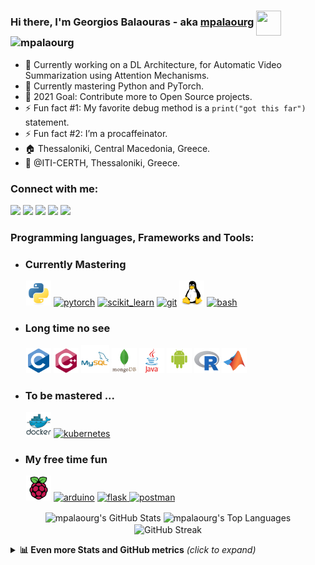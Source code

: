 ### Hi there, I'm Georgios Balaouras - aka [mpalaourg][website] <img align="center" src="https://c.tenor.com/nebZyl8oN7IAAAAi/wave-hello.gif" width="40" height="40"/> <img align="center" src="https://komarev.com/ghpvc/?username=mpalaourg&label=Visitors&color=blue&style=plastic" alt="mpalaourg" height="20"/>

* 🔭 Currently working on a DL Architecture, for Automatic Video Summarization using Attention Mechanisms.
* 🌱 Currently mastering Python and PyTorch.
* 🥅 2021 Goal: Contribute more to Open Source projects.
* ⚡ Fun fact #1: My favorite debug method is a `print("got this far")` statement.
* ⚡ Fun fact #2: I’m a procaffeinator.
* 🏠 Thessaloniki, Central Macedonia, Greece.
* 🏢 @ITI-CERTH, Thessaloniki, Greece.

### Connect with me:
<a href="https://mpalaourg.me/" target="blank"><img src="https://img.shields.io/badge/My%20Website-%23117AC9.svg?style=for-the-badge&logo=iCloud&logoColor=white" /></a>
<a href="https://linkedin.com/in/georgebalaouras"><img src="https://img.shields.io/badge/linkedin-%230077B5.svg?style=for-the-badge&logo=linkedin&logoColor=white"/></a>
<a href="https://github.com/mpalaourg" target="blank"><img src="https://img.shields.io/badge/github-%23121011.svg?style=for-the-badge&logo=github&logoColor=white"/></a>
<a href="https://www.hackerrank.com/mpalaourg" target="blank"><img src="https://img.shields.io/badge/-Hackerrank-2EC866?style=for-the-badge&logo=HackerRank&logoColor=white"/></a>
<a href="mailto:mpalaourge@gmail.com" target="blank"><img src="https://img.shields.io/badge/Gmail-D14836?style=for-the-badge&logo=gmail&logoColor=white"/></a>

### Programming languages, Frameworks and Tools:
* ### Currently Mastering
&ensp;&ensp;&ensp; <a href="https://www.python.org" target="_blank"> <img src="https://raw.githubusercontent.com/devicons/devicon/master/icons/python/python-original.svg" alt="python" width="40" height="40"/></a>
<a href="https://pytorch.org/docs/stable/index.html" target="_blank"> <img src="https://www.vectorlogo.zone/logos/pytorch/pytorch-icon.svg" alt="pytorch" width="40" height="40"/></a>
<a href="https://scikit-learn.org/stable/tutorial/index.html" target="_blank"> <img src="https://upload.wikimedia.org/wikipedia/commons/0/05/Scikit_learn_logo_small.svg" alt="scikit_learn" width="40" height="40"/></a>
<a href="https://git-scm.com/" target="_blank"> <img src="https://www.vectorlogo.zone/logos/git-scm/git-scm-icon.svg" alt="git" width="40" height="40"/></a>
<a href="https://www.linux.org/" target="_blank"> <img src="https://raw.githubusercontent.com/devicons/devicon/master/icons/linux/linux-original.svg" alt="linux" width="40" height="40"/></a>
<a href="https://www.gnu.org/software/bash/" target="_blank"> <img src="https://d33wubrfki0l68.cloudfront.net/a1da522d0a3057a1bc3fb411fcbbf57a447c1146/65e71/img/symbol/svg/full_colored_dark.svg" alt="bash" width="45" height="45"/></a>
* ### Long time no see
&ensp;&ensp;&ensp; <a href="https://www.cprogramming.com/" target="_blank"> <img src="https://raw.githubusercontent.com/devicons/devicon/master/icons/c/c-original.svg" alt="c" width="40" height="40"/></a>
<a href="https://www.w3schools.com/cpp/" target="_blank"> <img src="https://raw.githubusercontent.com/devicons/devicon/master/icons/cplusplus/cplusplus-original.svg" alt="cplusplus" width="40" height="40"/></a>
<a href="https://www.tutorialspoint.com/mysql/index.htm" target="_blank"> <img src="https://raw.githubusercontent.com/devicons/devicon/master/icons/mysql/mysql-original-wordmark.svg" alt="mysql" width="45" height="45"/></a>
<a href="https://docs.mongodb.com/manual/tutorial/" target="_blank"> <img src="https://raw.githubusercontent.com/devicons/devicon/master/icons/mongodb/mongodb-original-wordmark.svg" alt="mongodb" width="40" height="40"/></a>
<a href="https://www.tutorialspoint.com/java/index.htm" target="_blank"> <img src="https://raw.githubusercontent.com/devicons/devicon/master/icons/java/java-original-wordmark.svg" alt="java" width="40" height="40"/></a>
<a href="https://developer.android.com/training/basics/firstapp" target="_blank"> <img src="https://raw.githubusercontent.com/devicons/devicon/master/icons/android/android-original-wordmark.svg" alt="android" width="40" height="40"/></a>
<a href="https://www.r-project.org/" target="_blank"> <img src="https://raw.githubusercontent.com/devicons/devicon/master/icons/r/r-original.svg" alt="r" width="40" height="40"/></a>
<a href="https://www.tutorialspoint.com/matlab/index.htm" target="_blank"> <img src="https://raw.githubusercontent.com/devicons/devicon/master/icons/matlab/matlab-original.svg" alt="matlab" width="40" height="40"/></a>
* ### To be mastered ...
&ensp;&ensp;&ensp; <a href="https://docker-curriculum.com/" target="_blank"> <img src="https://raw.githubusercontent.com/devicons/devicon/master/icons/docker/docker-original-wordmark.svg" alt="docker" width="40" height="40"/></a>
<a href="https://kubernetes.io/docs/tutorials/kubernetes-basics/" target="_blank"> <img src="https://www.vectorlogo.zone/logos/kubernetes/kubernetes-icon.svg" alt="kubernetes" width="40" height="40"/></a>
* ### My free time fun
&ensp;&ensp;&ensp; <a href="https://projects.raspberrypi.org/en/projects/raspberry-pi-getting-started" target="_blank"> <img src="https://raw.githubusercontent.com/devicons/devicon/master/icons/raspberrypi/raspberrypi-original.svg" alt="raspberrypi" width="40" height="40"/></a>
<a href="https://www.tutorialspoint.com/arduino/index.htm" target="_blank"> <img src="https://cdn.worldvectorlogo.com/logos/arduino-1.svg" alt="arduino" width="40" height="40"/></a>
<a href="https://flask.palletsprojects.com/en/2.0.x/tutorial/" target="_blank"> <img src="https://www.logolynx.com/images/logolynx/00/00429ca224699ddf60ce05b46ef08709.jpeg" alt="flask" width="40" height="40"/> </a>
<a href="https://learning.postman.com/docs/getting-started/introduction/" target="_blank"> <img src="https://www.vectorlogo.zone/logos/getpostman/getpostman-icon.svg" alt="postman" width="40" height="40"/></a>  

<p align="center">
<img align="center" alt="mpalaourg's GitHub Stats" src="https://github-readme-stats.vercel.app/api?username=mpalaourg&show_icons=true&count_private=true&include_all_commits=true&theme=radical&hide_border=true" />  <img align="center" alt="mpalaourg's Top Languages" src="https://github-readme-stats.vercel.app/api/top-langs/?username=mpalaourg&layout=compact&langs_count=8&theme=radical&hide_border=true" /> <img align="center" alt="GitHub Streak" src="https://github-readme-streak-stats.herokuapp.com?user=mpalaourg&theme=radical&hide_border=true" /> </p>

<details>
<summary><b>📊 Even more Stats and GitHub metrics</b> <i>(click to expand)</i></summary>
<p align="center">
<img align="center" alt="mpalaourg's metrics" src="https://github.com/mpalaourg/mpalaourg/blob/main/github-metrics.svg" /> </p>
</details>

[website]: https://mpalaourg.me/
